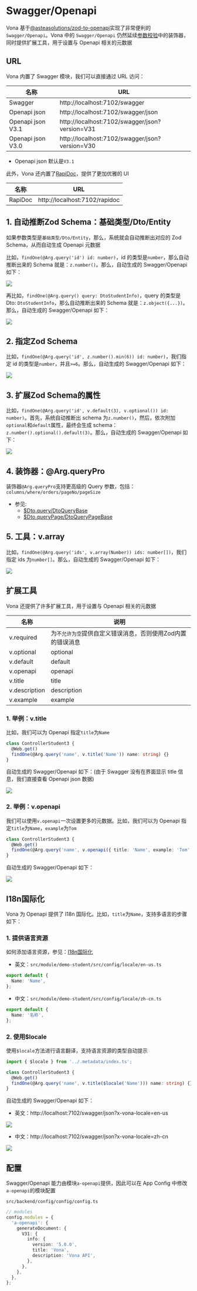 # Swagger/Openapi

Vona 基于[@asteasolutions/zod-to-openapi](https://github.com/asteasolutions/zod-to-openapi)实现了非常便利的`Swagger/Openapi`。Vona 中的 `Swagger/Openapi` 仍然延续[参数校验](../validation/introduction.md)中的装饰器，同时提供扩展工具，用于设置与 Openapi 相关的元数据

## URL

Vona 内置了 Swagger 模块，我们可以直接通过 URL 访问：

|名称|URL|
|--|--|
|Swagger|http://localhost:7102/swagger|
|Openapi json| http://localhost:7102/swagger/json|
|Openapi json V3.1| http://localhost:7102/swagger/json?version=V31|
|Openapi json V3.0| http://localhost:7102/swagger/json?version=V30|

- Openapi json 默认是`V3.1`

此外，Vona 还内置了[RapiDoc](https://rapidocweb.com/)，提供了更加优雅的 UI

|名称|URL|
|--|--|
|RapiDoc|http://localhost:7102/rapidoc|

## 1. 自动推断Zod Schema：基础类型/Dto/Entity

如果参数类型是`基础类型/Dto/Entity`，那么，系统就会自动推断出对应的 Zod Schema，从而自动生成 Openapi 元数据

比如，`findOne(@Arg.query('id') id: number)`，id 的类型是`number`，那么自动推断出来的 Schema 就是：`z.number()`。那么，自动生成的 Swagger/Openapi 如下：

![](../../../assets/img/openapi/openapi-1.png)

再比如，`findOne(@Arg.query() query: DtoStudentInfo)`，query 的类型是 Dto: `DtoStudentInfo`，那么自动推断出来的 Schema 就是：`z.object({...})`。那么，自动生成的 Swagger/Openapi 如下：

![](../../../assets/img/openapi/openapi-2.png)

## 2. 指定Zod Schema

比如，`findOne(@Arg.query('id', z.number().min(6)) id: number)`，我们指定 id 的类型是`number`，并且`>=6`。那么，自动生成的 Swagger/Openapi 如下：

![](../../../assets/img/openapi/openapi-3.png)

## 3. 扩展Zod Schema的属性

比如，`findOne(@Arg.query('id', v.default(3), v.optional()) id: number)`。首先，系统自动推断出 schema 为`z.number()`，然后，依次附加`optional`和`default`属性，最终会生成 schema：`z.number().optional().default(3)`。那么，自动生成的 Swagger/Openapi 如下：

![](../../../assets/img/openapi/openapi-4.png)

## 4. 装饰器：@Arg.queryPro

装饰器`@Arg.queryPro`支持更高级的 Query 参数，包括：`columns/where/orders/pageNo/pageSize`

- 参见:
  - [$Dto.query/DtoQueryBase](../orm/dto/query.md)
  - [$Dto.queryPage/DtoQueryPageBase](../orm/dto/query-page.md)

## 5. 工具：v.array

比如，`findOne(@Arg.query('ids', v.array(Number)) ids: number[])`，我们指定 ids 为`number[]`。那么，自动生成的 Swagger/Openapi 如下：

![](../../../assets/img/openapi/openapi-5.png)

## 扩展工具

Vona 还提供了许多扩展工具，用于设置与 Openapi 相关的元数据

|名称|说明|
|--|--|
|v.required|为`不允许为空`提供自定义错误消息，否则使用Zod内置的错误消息|
|v.optional|optional|
|v.default|default|
|v.openapi|openapi|
|v.title|title|
|v.description|description|
|v.example|example|

### 1. 举例：v.title

比如，我们可以为 Openapi 指定`title`为`Name`

``` typescript
class ControllerStudent3 {
  @Web.get()
  findOne(@Arg.query('name', v.title('Name')) name: string) {}
}  
```

自动生成的 Swagger/Openapi 如下：(由于 Swagger 没有在界面显示 title 信息，我们直接查看 Openapi json 数据)

![](../../../assets/img/openapi/openapi-6.png)

### 2. 举例：v.openapi

我们可以使用`v.openapi`一次设置更多的元数据。比如，我们可以为 Openapi 指定`title`为`Name`，`example`为`Tom`

``` typescript
class ControllerStudent3 {
  @Web.get()
  findOne(@Arg.query('name', v.openapi({ title: 'Name', example: 'Tom' })) name: string) {}
}  
```

自动生成的 Swagger/Openapi 如下：

![](../../../assets/img/openapi/openapi-7.png)

## I18n国际化

Vona 为 Openapi 提供了 I18n 国际化。比如，`title`为`Name`，支持多语言的步骤如下：

### 1. 提供语言资源

如何添加语言资源，参见：[I18n国际化](../../essentials/scope/locale.md)

* 英文：`src/module/demo-student/src/config/locale/en-us.ts`

``` typescript
export default {
  Name: 'Name',
};
```

* 中文：`src/module/demo-student/src/config/locale/zh-cn.ts`

``` typescript
export default {
  Name: '名称',
};
```

### 2. 使用$locale

使用`$locale`方法进行语言翻译，支持语言资源的类型自动提示

``` typescript
import { $locale } from '../.metadata/index.ts';

class ControllerStudent3 {
  @Web.get()
  findOne(@Arg.query('name', v.title($locale('Name'))) name: string) {}
}  
```

自动生成的 Swagger/Openapi 如下：

* 英文：http://localhost:7102/swagger/json?x-vona-locale=en-us

![](../../../assets/img/openapi/openapi-8.png)

* 中文：http://localhost:7102/swagger/json?x-vona-locale=zh-cn

![](../../../assets/img/openapi/openapi-9.png)

## 配置

Swagger/Openapi 能力由模块`a-openapi`提供，因此可以在 App Config 中修改`a-openapi`的模块配置

`src/backend/config/config/config.ts`

``` typescript
// modules
config.modules = {
  'a-openapi': {
    generateDocument: {
      V31: {
        info: {
          version: '5.0.0',
          title: 'Vona',
          description: 'Vona API',
        },
      },
    },
  },
};
```
